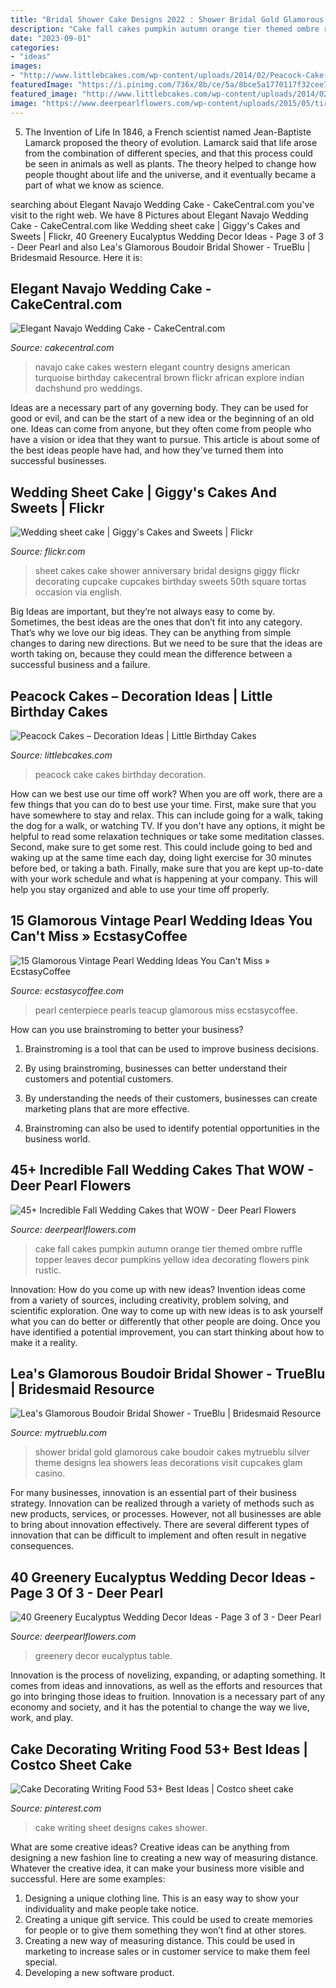 ```yaml
---
title: "Bridal Shower Cake Designs 2022 : Shower Bridal Gold Glamorous Cake Boudoir Cakes Mytrueblu Silver Theme Designs Lea Showers Leas Decorations Visit Cupcakes Glam Casino"
description: "Cake fall cakes pumpkin autumn orange tier themed ombre ruffle topper leaves decor pumpkins yellow idea decorating flowers pink rustic"
date: "2023-09-01"
categories:
- "ideas"
images:
- "http://www.littlebcakes.com/wp-content/uploads/2014/02/Peacock-Cake-Ideas.jpg"
featuredImage: "https://i.pinimg.com/736x/8b/ce/5a/8bce5a1770117f32cee75ab89aaa9559.jpg"
featured_image: "http://www.littlebcakes.com/wp-content/uploads/2014/02/Peacock-Cake-Ideas.jpg"
image: "https://www.deerpearlflowers.com/wp-content/uploads/2015/05/tired-cake-with-an-orange-ombre-ruffle-mid-tier-and-a-pumpkin-topper-683x1024.jpg"
---
```



5. The Invention of Life
In 1846, a French scientist named Jean-Baptiste Lamarck proposed the theory of evolution. Lamarck said that life arose from the combination of different species, and that this process could be seen in animals as well as plants. The theory helped to change how people thought about life and the universe, and it eventually became a part of what we know as science.

	

		
searching about Elegant Navajo Wedding Cake - CakeCentral.com you've visit to the right web. We have 8 Pictures about Elegant Navajo Wedding Cake - CakeCentral.com like Wedding sheet cake | Giggy&#039;s Cakes and Sweets | Flickr, 40 Greenery Eucalyptus Wedding Decor Ideas - Page 3 of 3 - Deer Pearl and also Lea&#039;s Glamorous Boudoir Bridal Shower - TrueBlu | Bridesmaid Resource. Here it is:
		
    
## Elegant Navajo Wedding Cake - CakeCentral.com

<img loading=lazy src="https://cdn001.cakecentral.com/gallery/2016/05/900_elegant-navajo-wedding-cake-58392fljFV.jpg" onerror="this.onerror=null;this.src='https://tse1.mm.bing.net/th?id=OIP.7hNTPunBT2qYFY3yDSQm8AHaL1&amp;pid=15.1';" alt="Elegant Navajo Wedding Cake - CakeCentral.com">

_Source: cakecentral.com_

>navajo cake cakes western elegant country designs american turquoise birthday cakecentral brown flickr african explore indian dachshund pro weddings. 

	

Ideas are a necessary part of any governing body. They can be used for good or evil, and can be the start of a new idea or the beginning of an old one. Ideas can come from anyone, but they often come from people who have a vision or idea that they want to pursue. This article is about some of the best ideas people have had, and how they've turned them into successful businesses.

    
## Wedding Sheet Cake | Giggy&#039;s Cakes And Sweets | Flickr

<img loading=lazy src="https://live.staticflickr.com/3029/3014824706_e7e46c6912_b.jpg" onerror="this.onerror=null;this.src='https://tse2.mm.bing.net/th?id=OIP.pP0a0vP6CYFj54FllLhi0wHaFj&amp;pid=15.1';" alt="Wedding sheet cake | Giggy&#039;s Cakes and Sweets | Flickr">

_Source: flickr.com_

>sheet cakes cake shower anniversary bridal designs giggy flickr decorating cupcake cupcakes birthday sweets 50th square tortas occasion via english. 

	

Big Ideas are important, but they’re not always easy to come by. Sometimes, the best ideas are the ones that don’t fit into any category. That’s why we love our big ideas. They can be anything from simple changes to daring new directions. But we need to be sure that the ideas are worth taking on, because they could mean the difference between a successful business and a failure.

    
## Peacock Cakes – Decoration Ideas | Little Birthday Cakes

<img loading=lazy src="http://www.littlebcakes.com/wp-content/uploads/2014/02/Peacock-Cake-Ideas.jpg" onerror="this.onerror=null;this.src='https://tse1.mm.bing.net/th?id=OIP.gVBzUWngRB1_0sMhLdhksAHaK6&amp;pid=15.1';" alt="Peacock Cakes – Decoration Ideas | Little Birthday Cakes">

_Source: littlebcakes.com_

>peacock cake cakes birthday decoration. 

	

How can we best use our time off work?
When you are off work, there are a few things that you can do to best use your time. First, make sure that you have somewhere to stay and relax. This can include going for a walk, taking the dog for a walk, or watching TV. If you don't have any options, it might be helpful to read some relaxation techniques or take some meditation classes. Second, make sure to get some rest. This could include going to bed and waking up at the same time each day, doing light exercise for 30 minutes before bed, or taking a bath. Finally, make sure that you are kept up-to-date with your work schedule and what is happening at your company. This will help you stay organized and able to use your time off properly.

    
## 15 Glamorous Vintage Pearl Wedding Ideas You Can&#039;t Miss » EcstasyCoffee

<img loading=lazy src="https://i1.wp.com/www.ecstasycoffee.com/wp-content/uploads/2016/11/vintage-teacup-and-pearls-wedding-centerpiece.jpg?resize=564%2C846" onerror="this.onerror=null;this.src='https://tse2.mm.bing.net/th?id=OIP.8Yfd9O_muYf5NBbhWr4r9AHaLH&amp;pid=15.1';" alt="15 Glamorous Vintage Pearl Wedding Ideas You Can&#039;t Miss » EcstasyCoffee">

_Source: ecstasycoffee.com_

>pearl centerpiece pearls teacup glamorous miss ecstasycoffee. 

	

How can you use brainstroming to better your business?
1. Brainstroming is a tool that can be used to improve business decisions.
2. By using brainstroming, businesses can better understand their customers and potential customers.

3. By understanding the needs of their customers, businesses can create marketing plans that are more effective.

4. Brainstroming can also be used to identify potential opportunities in the business world.

    
## 45+ Incredible Fall Wedding Cakes That WOW - Deer Pearl Flowers

<img loading=lazy src="https://www.deerpearlflowers.com/wp-content/uploads/2015/05/tired-cake-with-an-orange-ombre-ruffle-mid-tier-and-a-pumpkin-topper-683x1024.jpg" onerror="this.onerror=null;this.src='https://tse1.mm.bing.net/th?id=OIP.zCyGfXer-PM6ZllIfHNxBwHaLG&amp;pid=15.1';" alt="45+ Incredible Fall Wedding Cakes that WOW - Deer Pearl Flowers">

_Source: deerpearlflowers.com_

>cake fall cakes pumpkin autumn orange tier themed ombre ruffle topper leaves decor pumpkins yellow idea decorating flowers pink rustic. 

	

Innovation: How do you come up with new ideas?
Invention ideas come from a variety of sources, including creativity, problem solving, and scientific exploration. One way to come up with new ideas is to ask yourself what you can do better or differently that other people are doing. Once you have identified a potential improvement, you can start thinking about how to make it a reality.

    
## Lea&#039;s Glamorous Boudoir Bridal Shower - TrueBlu | Bridesmaid Resource

<img loading=lazy src="http://mytrueblu.com/wp-content/uploads/2014/04/0976-279-2561457856-O.jpg" onerror="this.onerror=null;this.src='https://tse4.mm.bing.net/th?id=OIP.HnzPBlWzLlz5hqh3jzq6PwHaLI&amp;pid=15.1';" alt="Lea&#039;s Glamorous Boudoir Bridal Shower - TrueBlu | Bridesmaid Resource">

_Source: mytrueblu.com_

>shower bridal gold glamorous cake boudoir cakes mytrueblu silver theme designs lea showers leas decorations visit cupcakes glam casino. 

	

For many businesses, innovation is an essential part of their business strategy. Innovation can be realized through a variety of methods such as new products, services, or processes. However, not all businesses are able to bring about innovation effectively. There are several different types of innovation that can be difficult to implement and often result in negative consequences.

    
## 40 Greenery Eucalyptus Wedding Decor Ideas - Page 3 Of 3 - Deer Pearl

<img loading=lazy src="https://www.deerpearlflowers.com/wp-content/uploads/2015/01/Copper-lantern-with-church-candle-and-greenery-table-centrepiece.jpg" onerror="this.onerror=null;this.src='https://tse4.mm.bing.net/th?id=OIP.I0ybxhLUFBgTYxmYZgu82gHaLH&amp;pid=15.1';" alt="40 Greenery Eucalyptus Wedding Decor Ideas - Page 3 of 3 - Deer Pearl">

_Source: deerpearlflowers.com_

>greenery decor eucalyptus table. 

	

Innovation is the process of novelizing, expanding, or adapting something. It comes from ideas and innovations, as well as the efforts and resources that go into bringing those ideas to fruition. Innovation is a necessary part of any economy and society, and it has the potential to change the way we live, work, and play.

    
## Cake Decorating Writing Food 53+ Best Ideas | Costco Sheet Cake

<img loading=lazy src="https://i.pinimg.com/736x/8b/ce/5a/8bce5a1770117f32cee75ab89aaa9559.jpg" onerror="this.onerror=null;this.src='https://tse4.mm.bing.net/th?id=OIP.1g591R-3MDs_S-yvh9VNtwAAAA&amp;pid=15.1';" alt="Cake Decorating Writing Food 53+ Best Ideas | Costco sheet cake">

_Source: pinterest.com_

>cake writing sheet designs cakes shower. 

	

What are some creative ideas?
Creative ideas can be anything from designing a new fashion line to creating a new way of measuring distance. Whatever the creative idea, it can make your business more visible and successful. Here are some examples:
1. Designing a unique clothing line. This is an easy way to show your individuality and make people take notice.
2. Creating a unique gift service. This could be used to create memories for people or to give them something they won’t find at other stores.
3. Creating a new way of measuring distance. This could be used in marketing to increase sales or in customer service to make them feel special.
4. Developing a new software product.

